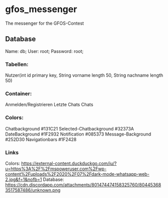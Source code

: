 # gfos_messenger
The messenger for the GFOS-Contest

## Database
Name: db;
User: root;
Password: root;

### Tabellen:      
Nutzer(int id primary key, String vorname length 50, String nachname length 50)

### Container:
Anmelden/Registrieren
Letzte Chats
Chats

### Colors:
Chatbackground #131C21
Selected-Chatbackground #32373A
DateBackground #1F2932
Notification #085373
Message-Background #252D30
Navigationbars #1F2428

### Links
Colors: https://external-content.duckduckgo.com/iu/?u=https%3A%2F%2Fmspoweruser.com%2Fwp-content%2Fuploads%2F2020%2F07%2Fdark-mode-whatsapp-web-2.jpg&f=1&nofb=1
Database: https://cdn.discordapp.com/attachments/801474474158325760/804453683517587486/unknown.png

